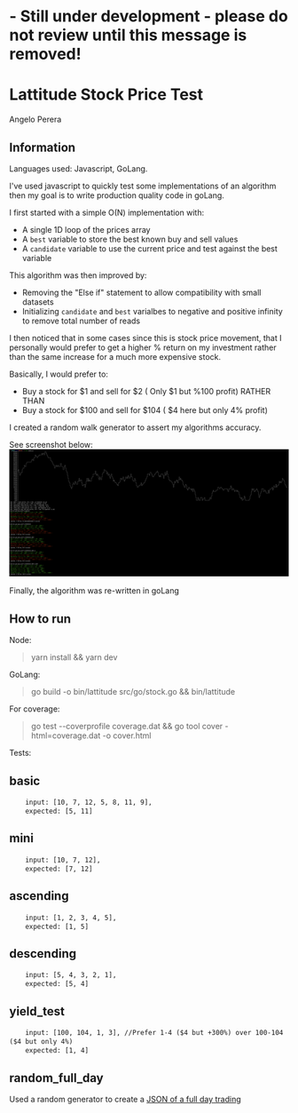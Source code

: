 # - Still under development - please do not review until this message is removed!

# Lattitude Stock Price Test
Angelo Perera

## Information
Languages used: Javascript, GoLang.

I've used javascript to quickly test some implementations of an algorithm then my goal is to write production quality code in goLang.

I first started with a simple O(N) implementation with:
- A single 1D loop of the prices array
- A `best` variable to store the best known buy and sell values
- A `candidate` variable to use the current price and test against the best variable

This algorithm was then improved by:
- Removing the "Else if" statement to allow compatibility with small datasets
- Initializing `candidate` and `best` varialbes to negative and positive infinity to remove total number of reads

I then noticed that in some cases since this is stock price movement, that I personally would prefer to get a higher % return on my investment rather than the same increase for a much more expensive stock.

Basically, I would prefer to:
- Buy a stock for $1 and sell for $2 ( Only $1 but %100 profit) RATHER THAN
- Buy a stock for $100 and sell for $104 ( $4 here but only 4% profit)

I created a random walk generator to assert my algorithms accuracy.

See screenshot below:
[![Javascript output text](img/javascript_test_output.png "Logo Title Text 1")](img/javascript_test_output.png)


Finally, the algorithm was re-written in goLang

## How to run

Node:
> yarn install && yarn dev


GoLang:
> go build -o bin/lattitude src/go/stock.go && bin/lattitude 

For coverage:
> go test --coverprofile coverage.dat && go tool cover -html=coverage.dat -o cover.html

Tests:
## basic
        input: [10, 7, 12, 5, 8, 11, 9],
        expected: [5, 11]
## mini 
        input: [10, 7, 12],
        expected: [7, 12]
    
## ascending 
        input: [1, 2, 3, 4, 5],
        expected: [1, 5]
    
## descending 
        input: [5, 4, 3, 2, 1],
        expected: [5, 4]
    
## yield_test 
        input: [100, 104, 1, 3], //Prefer 1-4 ($4 but +300%) over 100-104 ($4 but only 4%)
        expected: [1, 4]
    
## random_full_day
Used a random generator to create a [JSON of a full day trading](full_day_random.json)